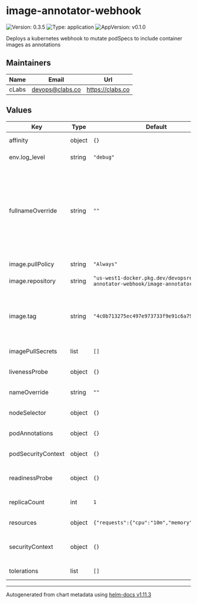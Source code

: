 # image-annotator-webhook

![Version: 0.3.5](https://img.shields.io/badge/Version-0.3.5-informational?style=flat-square) ![Type: application](https://img.shields.io/badge/Type-application-informational?style=flat-square) ![AppVersion: v0.1.0](https://img.shields.io/badge/AppVersion-v0.1.0-informational?style=flat-square)

Deploys a kubernetes webhook to mutate podSpecs to include container images as annotations

## Maintainers

| Name | Email | Url |
| ---- | ------ | --- |
| cLabs | <devops@clabs.co> | <https://clabs.co> |

## Values

| Key | Type | Default | Description |
|-----|------|---------|-------------|
| affinity | object | `{}` | Kubernetes pod affinity |
| env.log_level | string | `"debug"` | Env. Var LOG_LEVEL |
| fullnameOverride | string | `""` | Chart full name override. Please take into account that webhook order execution is based on alphabetical order |
| image.pullPolicy | string | `"Always"` | Image pullpolicy |
| image.repository | string | `"us-west1-docker.pkg.dev/devopsre/image-annotator-webhook/image-annotator-webhook"` | Image repository |
| image.tag | string | `"4c0b713275ec497e973733f9e91c6a791e23890b"` | Image tag Overrides the image tag whose default is the chart appVersion. |
| imagePullSecrets | list | `[]` | Image pull secrets |
| livenessProbe | object | `{}` | Liveness probe configuration |
| nameOverride | string | `""` | Chart name override |
| nodeSelector | object | `{}` | Kubernetes node selector |
| podAnnotations | object | `{}` | Custom pod annotations |
| podSecurityContext | object | `{}` | Custom pod security context |
| readinessProbe | object | `{}` | Readiness probe configuration |
| replicaCount | int | `1` | Number of deployment replicas |
| resources | object | `{"requests":{"cpu":"10m","memory":"20Mi"}}` | Container resources |
| securityContext | object | `{}` | Custom container security context |
| tolerations | list | `[]` | Kubernetes tolerations |

----------------------------------------------
Autogenerated from chart metadata using [helm-docs v1.11.3](https://github.com/norwoodj/helm-docs/releases/v1.11.3)
